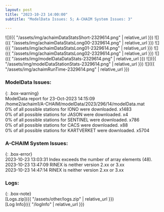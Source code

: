 ```yaml
---
layout: post
title: "2023-10-23 14:00:00"
subtitle: "ModelData Issues: 5; A-CHAIM System Issues: 3"

---
```


![]({{ "/assets/img/achaimDataStatsShort-2329614.png" | relative_url }})
![]({{ "/assets/img/achaimDataStatsLong00-2329614.png" | relative_url }})
![]({{ "/assets/img/achaimDataStatsLong01-2329614.png" | relative_url }})
![]({{ "/assets/img/achaimDataStatsLong02-2329614.png" | relative_url }})
![]({{ "/assets/img/modelDataDataStats-2329614.png" | relative_url }})
![]({{ "/assets/img/modelDataStationStats-2329614.png" | relative_url }})
![]({{ "/assets/img/achaimRunTime-2329614.png" | relative_url }})


### ModelData Issues:  
  
{: .box-warning}  
 ModelData report for 23-Oct-2023 14:15:09   
 /home2/achaim1/A-CHAIM/modelData/2023/296/14/modelData.mat   
 0% of all possible stations for IONO were downloaded. x1483   
 0% of all possible stations for JASON were downloaded. x4   
 0% of all possible stations for SENTINEL were downloaded. x786   
 0% of all possible stations for CACS were downloaded. x88   
 0% of all possible stations for KARTVERKET were downloaded. x5704   
  
### A-CHAIM System Issues:  
  
{: .box-error}  
2023-10-23 13:03:31 Index exceeds the number of array elements (48).  
2023-10-23 13:47:09 RINEX is neither version 2.xx or 3.xx  
2023-10-23 14:47:14 RINEX is neither version 2.xx or 3.xx  

### Logs:  
  
{: .box-note}  
[Logs.zip]({{ "/assets/other/logs.zip" | relative_url }})  
[Log Info]({{ "/logInfo" | relative_url }})  
